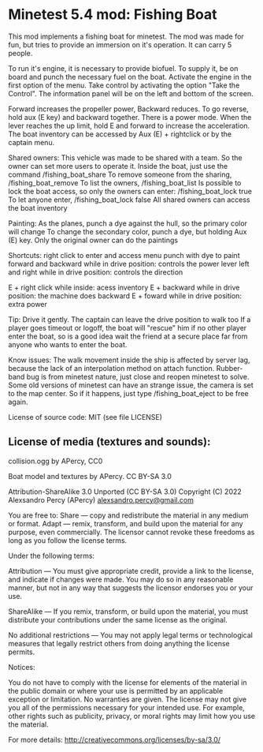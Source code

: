 Minetest 5.4 mod: Fishing Boat
========================================

This mod implements a fishing boat for minetest.
The mod was made for fun, but tries to provide an immersion on it's operation.
It can carry 5 people.

To run it's engine, it is necessary to provide biofuel. To supply it,
be on board and punch the necessary fuel on the boat.
Activate the engine in the first option of the menu. Take control by activating
the option "Take the Control".
The information panel will be on the left and bottom of the screen. 

Forward increases the propeller power, Backward reduces. To go reverse, hold aux (E key)
and backward together. There is a power mode. When the lever reaches the up limit, hold E
and forward to increase the acceleration.
The boat inventory can be accessed by Aux (E) + rightclick or by the captain menu.

Shared owners:
This vehicle was made to be shared with a team. So the owner can set more users to
operate it. Inside the boat, just use the command /fishing_boat_share <name>
To remove someone from the sharing, /fishing_boat_remove <name>
To list the owners, /fishing_boat_list
Is possible to lock the boat access, so only the owners can enter: /fishing_boat_lock true
To let anyone enter, /fishing_boat_lock false
All shared owners can access the boat inventory

Painting:
As the planes, punch a dye against the hull, so the primary color will change
To change the secondary color, punch a dye, but holding Aux (E) key.
Only the original owner can do the paintings

Shortcuts:
right click to enter and access menu
punch with dye to paint
forward and backward while in drive position: controls the power lever
left and right while in drive position: controls the direction

E + right click while inside: acess inventory
E + backward while in drive position: the machine does backward
E + foward while in drive position: extra power

Tip:
Drive it gently.
The captain can leave the drive position to walk too
If a player goes timeout or logoff, the boat will "rescue" him if no other player
enter the boat, so is a good idea wait the friend at a secure place far from anyone who
wants to enter the boat.

Know issues:
The walk movement inside the ship is affected by server lag, because the lack of
an interpolation method on attach function.
Rubber-band bug is from minetest nature, just close and reopen minetest to solve.
Some old versions of minetest can have an strange issue, the camera is set to
the map center. So if it happens, just type /fishing_boat_eject to be free again.


License of source code:
MIT (see file LICENSE) 

License of media (textures and sounds):
---------------------------------------
collision.ogg by APercy, CC0

Boat model and textures by APercy. CC BY-SA 3.0

Attribution-ShareAlike 3.0 Unported (CC BY-SA 3.0)
Copyright (C) 2022 Alexsandro Percy (APercy) <alexsandro.percy@gmail.com>

You are free to:
Share — copy and redistribute the material in any medium or format.
Adapt — remix, transform, and build upon the material for any purpose, even commercially.
The licensor cannot revoke these freedoms as long as you follow the license terms.

Under the following terms:

Attribution — You must give appropriate credit, provide a link to the license, and
indicate if changes were made. You may do so in any reasonable manner, but not in any way
that suggests the licensor endorses you or your use.

ShareAlike — If you remix, transform, or build upon the material, you must distribute
your contributions under the same license as the original.

No additional restrictions — You may not apply legal terms or technological measures that
legally restrict others from doing anything the license permits.

Notices:

You do not have to comply with the license for elements of the material in the public
domain or where your use is permitted by an applicable exception or limitation.
No warranties are given. The license may not give you all of the permissions necessary
for your intended use. For example, other rights such as publicity, privacy, or moral
rights may limit how you use the material.

For more details:
http://creativecommons.org/licenses/by-sa/3.0/

